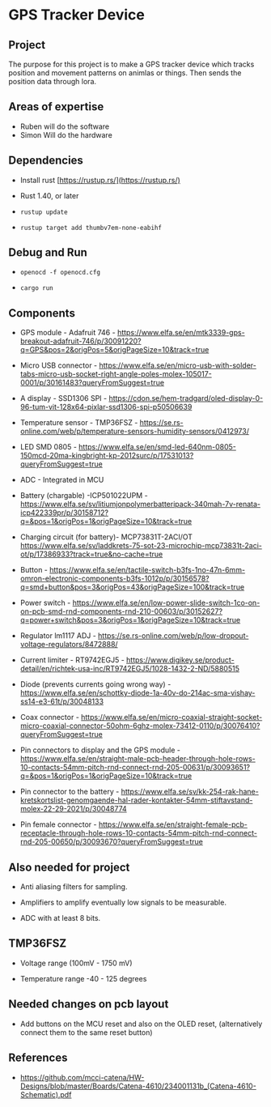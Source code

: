 # GPS Tracker Device

  

## Project

The purpose for this project is to make a GPS tracker device which tracks position and movement patterns on animlas or things. Then sends the position data through lora.

## Areas of expertise

- Ruben will do the software
- Simon Will do the hardware

## Dependencies
- Install rust [https://rustup.rs/](https://rustup.rs/)

- Rust 1.40, or later

- `rustup update`

- `rustup target add thumbv7em-none-eabihf`

## Debug and Run

- `openocd -f openocd.cfg`

- `cargo run`

## Components

* GPS module - Adafruit 746 - https://www.elfa.se/en/mtk3339-gps-breakout-adafruit-746/p/30091220?q=GPS&pos=2&origPos=5&origPageSize=10&track=true

* Micro USB connector - https://www.elfa.se/en/micro-usb-with-solder-tabs-micro-usb-socket-right-angle-poles-molex-105017-0001/p/30161483?queryFromSuggest=true

* A display - SSD1306 SPI - https://cdon.se/hem-tradgard/oled-display-0-96-tum-vit-128x64-pixlar-ssd1306-spi-p50506639

* Temperature sensor - TMP36FSZ - https://se.rs-online.com/web/p/temperature-sensors-humidity-sensors/0412973/

* LED SMD 0805 - https://www.elfa.se/en/smd-led-640nm-0805-150mcd-20ma-kingbright-kp-2012surc/p/17531013?queryFromSuggest=true

* ADC - Integrated in MCU

* Battery (chargable) -ICP501022UPM - https://www.elfa.se/sv/litiumjonpolymerbatteripack-340mah-7v-renata-icp422339pr/p/30158712?q=&pos=1&origPos=1&origPageSize=10&track=true

* Charging circuit (for battery)- MCP73831T-2ACI/OT https://www.elfa.se/sv/laddkrets-75-sot-23-microchip-mcp73831t-2aci-ot/p/17386933?track=true&no-cache=true

* Button - https://www.elfa.se/en/tactile-switch-b3fs-1no-47n-6mm-omron-electronic-components-b3fs-1012p/p/30156578?q=smd+button&pos=3&origPos=43&origPageSize=100&track=true

* Power switch - https://www.elfa.se/en/low-power-slide-switch-1co-on-on-pcb-smd-rnd-components-rnd-210-00603/p/30152627?q=power+switch&pos=3&origPos=1&origPageSize=10&track=true

* Regulator lm1117 ADJ - https://se.rs-online.com/web/p/low-dropout-voltage-regulators/8472888/

* Current limiter - RT9742EGJ5 - https://www.digikey.se/product-detail/en/richtek-usa-inc/RT9742EGJ5/1028-1432-2-ND/5880515

* Diode (prevents currents going wrong way) - https://www.elfa.se/en/schottky-diode-1a-40v-do-214ac-sma-vishay-ss14-e3-61t/p/30048133

* Coax connector - https://www.elfa.se/en/micro-coaxial-straight-socket-micro-coaxial-connector-50ohm-6ghz-molex-73412-0110/p/30076410?queryFromSuggest=true

* Pin connectors to display and the GPS module - https://www.elfa.se/en/straight-male-pcb-header-through-hole-rows-10-contacts-54mm-pitch-rnd-connect-rnd-205-00631/p/30093651?q=&pos=1&origPos=1&origPageSize=10&track=true

* Pin connector to the battery - https://www.elfa.se/sv/kk-254-rak-hane-kretskortslist-genomgaende-hal-rader-kontakter-54mm-stiftavstand-molex-22-29-2021/p/30048774

* Pin female connector - https://www.elfa.se/en/straight-female-pcb-receptacle-through-hole-rows-10-contacts-54mm-pitch-rnd-connect-rnd-205-00650/p/30093670?queryFromSuggest=true

  

## Also needed for project

* Anti aliasing filters for sampling.

* Amplifiers to amplify eventually low signals to be measurable.

* ADC with at least 8 bits.

  

## TMP36FSZ

* Voltage range (100mV - 1750 mV)

* Temperature range -40 - 125 degrees
  
  
## Needed changes on pcb layout

* Add buttons on the MCU reset and also on the OLED reset, (alternatively connect them to the same reset button) 

## References

* https://github.com/mcci-catena/HW-Designs/blob/master/Boards/Catena-4610/234001131b_(Catena-4610-Schematic).pdf



